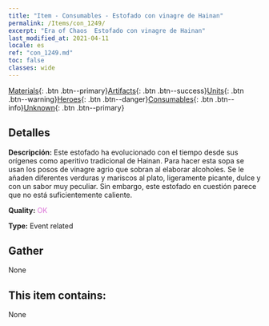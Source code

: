 ```yaml
---
title: "Item - Consumables - Estofado con vinagre de Hainan"
permalink: /Items/con_1249/
excerpt: "Era of Chaos  Estofado con vinagre de Hainan"
last_modified_at: 2021-04-11
locale: es
ref: "con_1249.md"
toc: false
classes: wide
---
```

 [Materials](/es/Items/){: .btn .btn--primary}[Artifacts](/es/Items/Artifacts/){: .btn .btn--success}[Units](/es/Items/Units/){: .btn .btn--warning}[Heroes](/es/Items/Heroes/){: .btn .btn--danger}[Consumables](/es/Items/Consumables/){: .btn .btn--info}[Unknown](/es/Items/Unknown/){: .btn .btn--primary}

## Detalles
 **Descripción:** Este estofado ha evolucionado con el tiempo desde sus orígenes como aperitivo tradicional de Hainan. Para hacer esta sopa se usan los posos de vinagre agrio que sobran al elaborar alcoholes. Se le añaden diferentes verduras y mariscos al plato, ligeramente picante, dulce y con un sabor muy peculiar. Sin embargo, este estofado en cuestión parece que no está suficientemente caliente.

 **Quality:** <span style="color: #DA70D6">OK</span>

 **Type:** Event related

## Gather

  None

## This item contains:

  None


